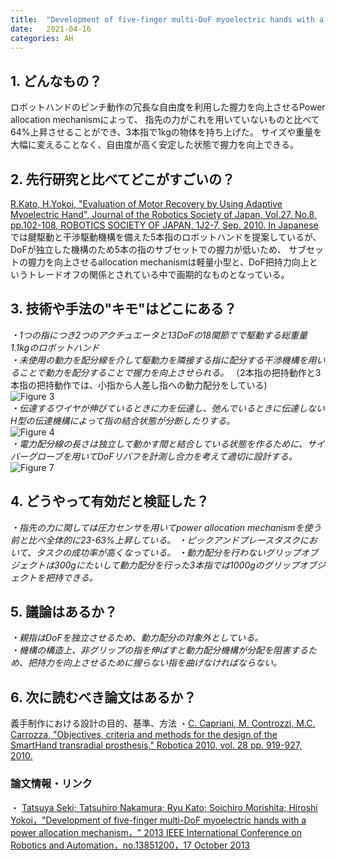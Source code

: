```yaml
---
title:  "Development of five-finger multi-DoF myoelectric hands with a power allocation mechanism"
date:   2021-04-16
categories: AH
---
```


## 1. どんなもの？
ロボットハンドのピンチ動作の冗長な自由度を利用した握力を向上させるPower allocation mechanismによって、
指先の力がこれを用いていないものと比べて64%上昇させることができ、3本指で1kgの物体を持ち上げた。
サイズや重量を大幅に変えることなく、自由度が高く安定した状態で握力を向上できる。

## 2. 先行研究と比べてどこがすごいの？
[R.Kato, H.Yokoi, "Evaluation of Motor Recovery by Using Adaptive Myoelectric Hand", Journal of the Robotics Society of Japan, Vol.27, No.8, pp.102-108, ROBOTICS SOCIETY OF JAPAN, 1J2-7, Sep. 2010. In Japanese](https://www.researchgate.net/publication/272574108_Evaluation_of_Motor_Recovery_by_Using_Adaptive_Myoelectric_Hand)  
 では腱駆動と干渉駆動機構を備えた5本指のロボットハンドを提案しているが、DoFが独立した機構のため5本の指のサブセットでの握力が低いため、
サブセットの握力を向上させるallocation mechanismは軽量小型と、DoF把持力向上というトレードオフの関係とされている中で画期的なものとなっている。

## 3. 技術や手法の"キモ"はどこにある？

*・1つの指につき2つのアクチュエータと13DoFの18関節でで駆動する総重量1.1kgのロボットハンド*   
*・未使用の動力を配分線を介して駆動力を隣接する指に配分する干渉機構を用いることで動力を配分することで握力を向上させられる。*
（2本指の把持動作と3本指の把持動作では、小指から人差し指への動力配分をしている)  
 ![Figure 3](https://github.com/takutosoeda/paper-survey/blob/main/img/Development%20of%20five-finger%20multi-DoF%20myoelectric%20hands%20with%20a%20power%20allocation%20mechanism/figure3.gif?raw=true)   
*・伝達するワイヤが伸びているときに力を伝達し、弛んでいるときに伝達しないH型の伝達機構によって指の結合状態が分断したりする。*  
 ![Figure 4](https://github.com/takutosoeda/paper-survey/blob/main/img/Development%20of%20five-finger%20multi-DoF%20myoelectric%20hands%20with%20a%20power%20allocation%20mechanism/figure4.gif?raw=true)  
*・電力配分線の長さは独立して動かす間と結合している状態を作るために、サイバーグローブを用いてDoFリバフを計測し合力を考えて適切に設計する。*  
 ![Figure 7](https://github.com/takutosoeda/paper-survey/blob/main/img/Development%20of%20five-finger%20multi-DoF%20myoelectric%20hands%20with%20a%20power%20allocation%20mechanism/figure7.gif?raw=true)   
  
## 4. どうやって有効だと検証した？
*・指先の力に関しては圧力センサを用いてpower allocation mechanismを使う前と比べ全体的に23-63%上昇している。*
*・ピックアンドプレースタスクにおいて、タスクの成功率が高くなっている。*
*・動力配分を行わないグリップオブジェクトは300gにたいして動力配分を行った3本指では1000gのグリップオブジェクトを把持できる。*

## 5. 議論はあるか？
*・親指はDoFを独立させるため、動力配分の対象外としている。*  
*・機構の構造上、非グリップの指を伸ばすと動力配分機構が分配を阻害するため、把持力を向上させるために握らない指を曲げなければならない。*  

## 6. 次に読むべき論文はあるか？

義手制作における設計の目的、基準、方法
・[C. Capriani, M. Controzzi, M.C. Carrozza, "Objectives, criteria and methods for the design of the SmartHand transradial prosthesis," Robotica 2010, vol. 28 pp. 919-927, 2010.](https://www.cambridge.org/core/journals/robotica/article/objectives-criteria-and-methods-for-the-design-of-the-smarthand-transradial-prosthesis/5FE55ACFEE3849366685EBB8610558C6)

### 論文情報・リンク

・ [Tatsuya Seki; Tatsuhiro Nakamura; Ryu Kato; Soichiro Morishita; Hiroshi Yokoi，"Development of five-finger multi-DoF myoelectric hands with a power allocation mechanism，" 2013 IEEE International Conference on Robotics and Automation，no.13851200，17 October 2013](https://ieeexplore.ieee.org/document/6630852)
